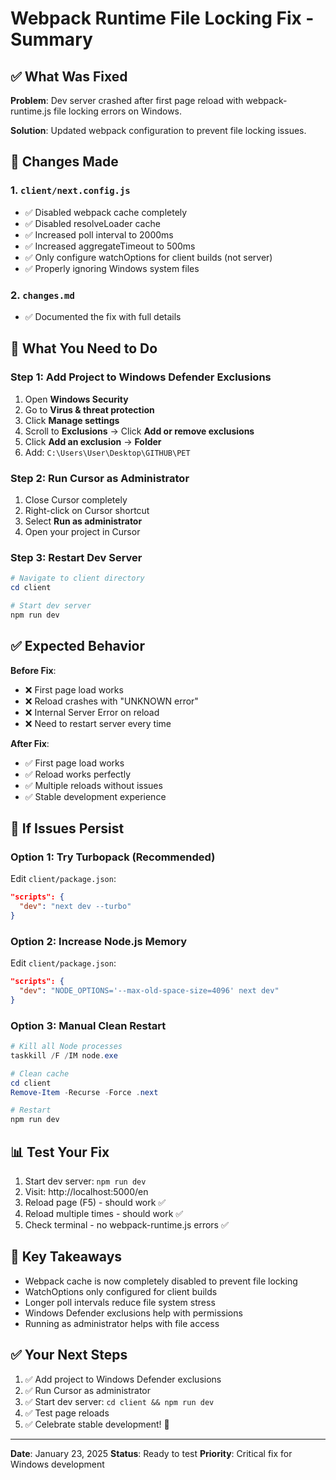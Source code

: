 # Webpack Runtime File Locking Fix - Summary

## ✅ What Was Fixed

**Problem**: Dev server crashed after first page reload with webpack-runtime.js file locking errors on Windows.

**Solution**: Updated webpack configuration to prevent file locking issues.

## 📝 Changes Made

### 1. `client/next.config.js`
- ✅ Disabled webpack cache completely
- ✅ Disabled resolveLoader cache
- ✅ Increased poll interval to 2000ms
- ✅ Increased aggregateTimeout to 500ms
- ✅ Only configure watchOptions for client builds (not server)
- ✅ Properly ignoring Windows system files

### 2. `changes.md`
- ✅ Documented the fix with full details

## 🚀 What You Need to Do

### Step 1: Add Project to Windows Defender Exclusions
1. Open **Windows Security**
2. Go to **Virus & threat protection**
3. Click **Manage settings**
4. Scroll to **Exclusions** → Click **Add or remove exclusions**
5. Click **Add an exclusion** → **Folder**
6. Add: `C:\Users\User\Desktop\GITHUB\PET`

### Step 2: Run Cursor as Administrator
1. Close Cursor completely
2. Right-click on Cursor shortcut
3. Select **Run as administrator**
4. Open your project in Cursor

### Step 3: Restart Dev Server
```powershell
# Navigate to client directory
cd client

# Start dev server
npm run dev
```

## ✅ Expected Behavior

**Before Fix**:
- ❌ First page load works
- ❌ Reload crashes with "UNKNOWN error"
- ❌ Internal Server Error on reload
- ❌ Need to restart server every time

**After Fix**:
- ✅ First page load works
- ✅ Reload works perfectly
- ✅ Multiple reloads without issues
- ✅ Stable development experience

## 🔧 If Issues Persist

### Option 1: Try Turbopack (Recommended)
Edit `client/package.json`:
```json
"scripts": {
  "dev": "next dev --turbo"
}
```

### Option 2: Increase Node.js Memory
Edit `client/package.json`:
```json
"scripts": {
  "dev": "NODE_OPTIONS='--max-old-space-size=4096' next dev"
}
```

### Option 3: Manual Clean Restart
```powershell
# Kill all Node processes
taskkill /F /IM node.exe

# Clean cache
cd client
Remove-Item -Recurse -Force .next

# Restart
npm run dev
```

## 📊 Test Your Fix

1. Start dev server: `npm run dev`
2. Visit: http://localhost:5000/en
3. Reload page (F5) - should work ✅
4. Reload multiple times - should work ✅
5. Check terminal - no webpack-runtime.js errors ✅

## 🎯 Key Takeaways

- Webpack cache is now completely disabled to prevent file locking
- WatchOptions only configured for client builds
- Longer poll intervals reduce file system stress
- Windows Defender exclusions help with permissions
- Running as administrator helps with file access

## ✅ Your Next Steps

1. ✅ Add project to Windows Defender exclusions
2. ✅ Run Cursor as administrator
3. ✅ Start dev server: `cd client && npm run dev`
4. ✅ Test page reloads
5. ✅ Celebrate stable development! 🎉

---
**Date**: January 23, 2025
**Status**: Ready to test
**Priority**: Critical fix for Windows development


